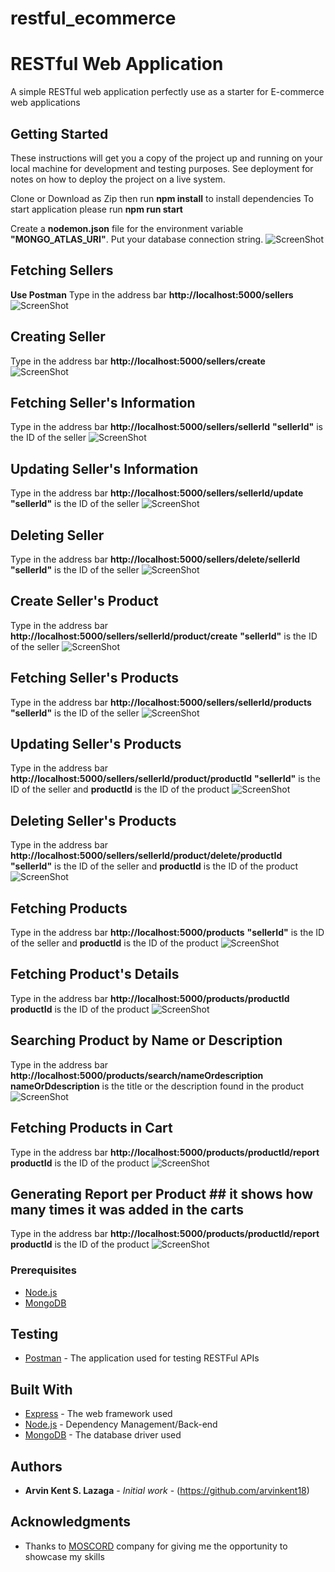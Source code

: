 # restful_ecommerce
# RESTful Web Application

A simple RESTful web application perfectly use as a starter for E-commerce web applications

## Getting Started

These instructions will get you a copy of the project up and running on your local machine for development and testing purposes. See deployment for notes on how to deploy the project on a live system.

Clone or Download as Zip then run **npm install** to install dependencies
To start application please run **npm run start**

Create a **nodemon.json** file for the environment variable **"MONGO_ATLAS_URI"**. Put your database connection string.
![ScreenShot](https://user-images.githubusercontent.com/32665778/72198606-021fb980-346b-11ea-89b7-f5bfa8013c36.PNG)

## Fetching Sellers ##
**Use Postman**
Type in the address bar **http://localhost:5000/sellers**
![ScreenShot](https://user-images.githubusercontent.com/32665778/72198290-65f3b380-3466-11ea-8726-9c993d4d828d.PNG)

## Creating Seller ##
Type in the address bar **http://localhost:5000/sellers/create**
![ScreenShot](https://user-images.githubusercontent.com/32665778/72198455-89b7f900-3468-11ea-9847-b0a5b43e2498.PNG)

## Fetching Seller's Information ##
Type in the address bar **http://localhost:5000/sellers/sellerId**
  **"sellerId"** is the ID of the seller
![ScreenShot](https://user-images.githubusercontent.com/32665778/72198361-2d080e80-3467-11ea-97e7-0308ef45cbee.PNG)

## Updating Seller's Information ##
Type in the address bar **http://localhost:5000/sellers/sellerId/update** 
  **"sellerId"** is the ID of the seller
![ScreenShot](https://user-images.githubusercontent.com/32665778/72198421-04344900-3468-11ea-8ccd-2bd188588f51.PNG)

## Deleting Seller ##
Type in the address bar **http://localhost:5000/sellers/delete/sellerId**
  **"sellerId"** is the ID of the seller
![ScreenShot](https://user-images.githubusercontent.com/32665778/72198455-89b7f900-3468-11ea-9847-b0a5b43e2498.PNG)

## Create Seller's Product ##
Type in the address bar **http://localhost:5000/sellers/sellerId/product/create**
  **"sellerId"** is the ID of the seller
![ScreenShot](https://user-images.githubusercontent.com/32665778/72198634-76f2f380-346b-11ea-9555-37697d9fd733.PNG)

## Fetching Seller's Products ##
Type in the address bar **http://localhost:5000/sellers/sellerId/products**
  **"sellerId"** is the ID of the seller
![ScreenShot](https://user-images.githubusercontent.com/32665778/72198666-eff24b00-346b-11ea-83c8-cc207e3d6abb.PNG)

## Updating Seller's Products ##
Type in the address bar **http://localhost:5000/sellers/sellerId/product/productId**
  **"sellerId"** is the ID of the seller and **productId** is the ID of the product
![ScreenShot](https://user-images.githubusercontent.com/32665778/72198786-752a2f80-346d-11ea-8d96-afe78ed60349.PNG)

## Deleting Seller's Products ##
Type in the address bar **http://localhost:5000/sellers/sellerId/product/delete/productId**
  **"sellerId"** is the ID of the seller and **productId** is the ID of the product
![ScreenShot](https://user-images.githubusercontent.com/32665778/72206250-62901480-34c6-11ea-9ead-35e45653bf5c.PNG)

## Fetching Products ##
Type in the address bar **http://localhost:5000/products**
  **"sellerId"** is the ID of the seller and **productId** is the ID of the product
![ScreenShot](https://user-images.githubusercontent.com/32665778/72206254-70459a00-34c6-11ea-9b67-da7848f47159.PNG)

## Fetching Product's Details ##
Type in the address bar **http://localhost:5000/products/productId**
  **productId** is the ID of the product
![ScreenShot](https://user-images.githubusercontent.com/32665778/72206252-6754c880-34c6-11ea-8e53-cdfbd7abc556.PNG)

## Searching Product by Name or Description ##
Type in the address bar **http://localhost:5000/products/search/nameOrdescription**
  **nameOrDdescription** is the title or the description found in the product
![ScreenShot](https://user-images.githubusercontent.com/32665778/72206327-23ae8e80-34c7-11ea-9ad4-1a27d7ffb686.PNG)

## Fetching Products in Cart ##
Type in the address bar **http://localhost:5000/products/productId/report**
  **productId** is the ID of the product
![ScreenShot](https://user-images.githubusercontent.com/32665778/72206253-6d4aa980-34c6-11ea-999e-cf88c6526514.PNG)

## Generating Report per Product ## it shows how many times it was added in the carts
Type in the address bar **http://localhost:5000/products/productId/report**
  **productId** is the ID of the product
![ScreenShot](https://user-images.githubusercontent.com/32665778/72206359-8b64d980-34c7-11ea-9e55-354480eb9091.PNG)

### Prerequisites

* [Node.js](https://www.nodejs.org/)
* [MongoDB](https://www.mongodb.com)

## Testing
* [Postman](https://www.getpostman.com/) - The application used for testing RESTFul APIs

## Built With

* [Express](https://www.express.com/) - The web framework used
* [Node.js](https://nodejs.org/) - Dependency Management/Back-end
* [MongoDB](https://www.mongodb.com) - The database driver used

## Authors

* **Arvin Kent S. Lazaga** - *Initial work* - (https://github.com/arvinkent18)

## Acknowledgments

* Thanks to [MOSCORD](https://www.moscord.com/) company for giving me the opportunity to showcase my skills
